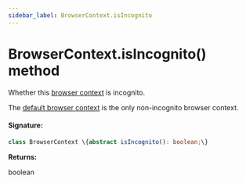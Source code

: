 ```yaml
---
sidebar_label: BrowserContext.isIncognito
---
```


# BrowserContext.isIncognito() method

Whether this [browser context](./puppeteer.browsercontext.md) is incognito.

The [default browser context](./puppeteer.browser.defaultbrowsercontext.md) is the only non-incognito browser context.

#### Signature:

```typescript
class BrowserContext \{abstract isIncognito(): boolean;\}
```

**Returns:**

boolean
